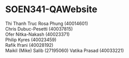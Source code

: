 # SOEN341-QAWebsite

Thi Thanh Truc Rosa Phung (40014601)  
Chris Dubuc-Pesetti (40037815)  
Ofer Nitka-Nakash (40023371)  
Philip Kyres (40023459)  
Rafik Ifrani (40028192)  
Maikil (Mike) Salib (27195060)
Vatika Prasad (40033221)
